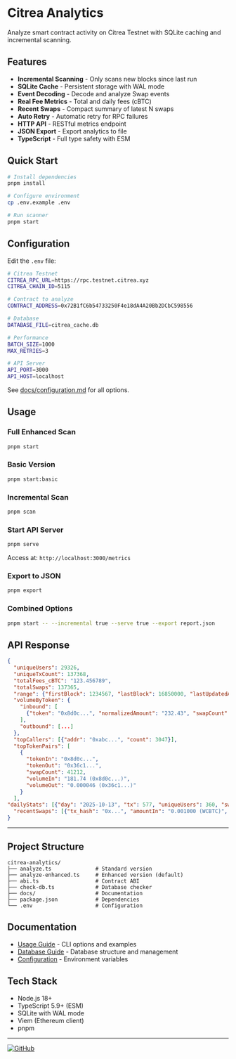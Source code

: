# Citrea Analytics

Analyze smart contract activity on Citrea Testnet with SQLite caching and incremental scanning.

## Features

- **Incremental Scanning** - Only scans new blocks since last run
- **SQLite Cache** - Persistent storage with WAL mode
- **Event Decoding** - Decode and analyze Swap events
- **Real Fee Metrics** - Total and daily fees (cBTC)
- **Recent Swaps** - Compact summary of latest N swaps
- **Auto Retry** - Automatic retry for RPC failures
- **HTTP API** - RESTful metrics endpoint
- **JSON Export** - Export analytics to file
- **TypeScript** - Full type safety with ESM

## Quick Start

```bash
# Install dependencies
pnpm install

# Configure environment
cp .env.example .env

# Run scanner
pnpm start
```

## Configuration

Edit the `.env` file:

```bash
# Citrea Testnet
CITREA_RPC_URL=https://rpc.testnet.citrea.xyz
CITREA_CHAIN_ID=5115

# Contract to analyze
CONTRACT_ADDRESS=0x72B1fC6b54733250F4e18dA4A20Bb2DCbC598556

# Database
DATABASE_FILE=citrea_cache.db

# Performance
BATCH_SIZE=1000
MAX_RETRIES=3

# API Server
API_PORT=3000
API_HOST=localhost
```

See [docs/configuration.md](docs/configuration.md) for all options.

## Usage

### Full Enhanced Scan

```bash
pnpm start
```

### Basic Version

```bash
pnpm start:basic
```

### Incremental Scan

```bash
pnpm scan
```

### Start API Server

```bash
pnpm serve
```

Access at: `http://localhost:3000/metrics`

### Export to JSON

```bash
pnpm export
```

### Combined Options

```bash
pnpm start -- --incremental true --serve true --export report.json
```

## API Response

```json
{
  "uniqueUsers": 29326,
  "uniqueTxCount": 137368,
  "totalFees_cBTC": "123.456789",
  "totalSwaps": 137365,
  "range": {"firstBlock": 1234567, "lastBlock": 16850000, "lastUpdatedAt": "2025-10-15T16:59:34.000Z"},
  "volumeByToken": {
    "inbound": [
      {"token": "0x8d0c...", "normalizedAmount": "232.43", "swapCount": 47920}
    ],
    "outbound": [...]
  },
  "topCallers": [{"addr": "0xabc...", "count": 3047}],
  "topTokenPairs": [
    {
      "tokenIn": "0x8d0c...",
      "tokenOut": "0x36c1...",
      "swapCount": 41212,
      "volumeIn": "181.74 (0x8d0c...)",
      "volumeOut": "0.000046 (0x36c1...)"
    }
  ],
"dailyStats": [{"day": "2025-10-13", "tx": 577, "uniqueUsers": 360, "swaps": 577, "fees_cBTC": "0.123456"}],
  "recentSwaps": [{"tx_hash": "0x...", "amountIn": "0.001000 (WCBTC)", "amountOut": "6.522482 (USDC)", "time": "2025-10-15T16:59:34.000Z"}]
}
```

---

## Project Structure

```
citrea-analytics/
├── analyze.ts              # Standard version
├── analyze-enhanced.ts     # Enhanced version (default)
├── abi.ts                  # Contract ABI
├── check-db.ts             # Database checker
├── docs/                   # Documentation
├── package.json            # Dependencies
└── .env                    # Configuration
```

## Documentation

- [Usage Guide](docs/usage.md) - CLI options and examples
- [Database Guide](docs/database.md) - Database structure and management
- [Configuration](docs/configuration.md) - Environment variables

## Tech Stack

- Node.js 18+
- TypeScript 5.9+ (ESM)
- SQLite with WAL mode
- Viem (Ethereum client)
- pnpm

---

[![GitHub](https://img.shields.io/badge/GitHub-ahmetenesdur-blue?logo=github)](https://github.com/ahmetenesdur)
